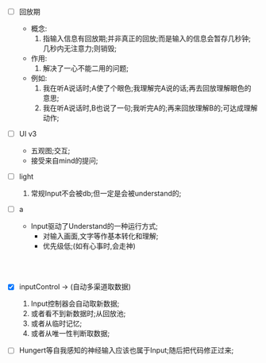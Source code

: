 - [ ] 回放期
	- 概念:
		1. 指输入信息有回放期;并非真正的回放;而是输入的信息会暂存几秒钟;几秒内无注意力;则销毁;
	- 作用:
		1. 解决了一心不能二用的问题;
	- 例如:
		1. 我在听A说话时;A使了个眼色;我理解完A说的话;再去回放理解眼色的意思;
		2. 我在听A说话时,B也说了一句;我听完A的;再来回放理解B的;可达成理解动作;

	
- [ ] UI v3
	- 五观图;交互;
	- 接受来自mind的提问;

- [ ] light
	1. 常规Input不会被db;但一定是会被understand的;

- [ ] a
	- Input驱动了Understand的一种运行方式;
		- 对输入画面,文字等作基本转化和理解;
		- 优先级低;(如有心事时,会走神)

<br/><br/>

- [x] inputControl   ->  (自动多渠道取数据)
	1. Input控制器会自动取新数据;
	2. 或者看不到新数据时;从回放池;
	3. 或者从临时记忆;
	4. 或者从唯一性判断取数据;

	
- [ ] Hungert等自我感知的神经输入应该也属于Input;随后把代码修正过来;

